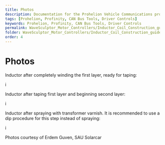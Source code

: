 ```yaml
---
title: Photos
description: Documentation for the Prohelion Vehicle Communications protocol
tags: [Prohelion, Profinity, CAN Bus Tools, Driver Controls]
keywords: Prohelion, Profinity, CAN Bus Tools, Driver Controls
permalink: WaveSculptor_Motor_Controllers/Inductor_Coil_Construction_guide/Photos.html
folder: WaveSculptor_Motor_Controllers/Inductor_Coil_Construction_guide
order: 4
---
```


# Photos

Inductor after completely winding the first layer, ready for taping:

i

Inductor after taping first layer and beginning second layer:

i

Inductor after spraying with transformer varnish.  It is recommended to use a dip procedure for this step instead of spraying:

i

Photos courtesy of Erdem Guven, SAU Solarcar

